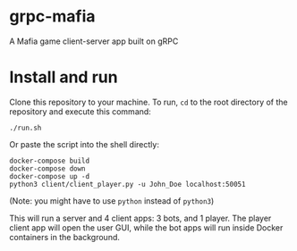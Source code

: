 # grpc-mafia
A Mafia game client-server app built on gRPC

# Install and run

Clone this repository to your machine.
To run, `cd` to the root directory of the repository and execute this command:

    ./run.sh

Or paste the script into the shell directly:

    docker-compose build
    docker-compose down
    docker-compose up -d
    python3 client/client_player.py -u John_Doe localhost:50051

(Note: you might have to use `python` instead of `python3`)

This will run a server and 4 client apps: 3 bots, and 1 player. The player client app will open the user GUI,
while the bot apps will run inside Docker containers in the background.